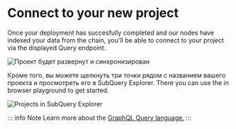 # Connect to your new project

Once your deployment has succesfully completed and our nodes have indexed your data from the chain, you'll be able to connect to your project via the displayed Query endpoint.

![Проект будет развернут и синхронизирован](/assets/img/projects-deploy-sync.png)

Кроме того, вы можете щелкнуть три точки рядом с названием вашего проекта и просмотреть его в SubQuery Explorer. There you can use the in browser playground to get started.

![Projects in SubQuery Explorer](/assets/img/projects-explorer.png)

::: info Note Learn more about the [GraphQL Query language.](./graphql.md) :::
